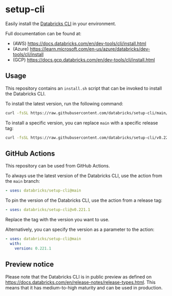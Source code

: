 # setup-cli

Easily install the [Databricks CLI](https://github.com/databricks/cli) in your environment.

Full documentation can be found at:
* (AWS) https://docs.databricks.com/en/dev-tools/cli/install.html
* (Azure) https://learn.microsoft.com/en-us/azure/databricks/dev-tools/cli/install
* (GCP) https://docs.gcp.databricks.com/en/dev-tools/cli/install.html

## Usage

This repository contains an `install.sh` script that can be invoked to install the Databricks CLI.

To install the latest version, run the following command:

```bash
curl -fsSL https://raw.githubusercontent.com/databricks/setup-cli/main/install.sh | sh
```

To install a specific version, you can replace `main` with a specific release tag:

```bash
curl -fsSL https://raw.githubusercontent.com/databricks/setup-cli/v0.221.1/install.sh | sh
```

## GitHub Actions

This repository can be used from GitHub Actions.

To always use the latest version of the Databricks CLI, use the action from the `main` branch:

```yml
- uses: databricks/setup-cli@main
```

To pin the version of the Databricks CLI, use the action from a release tag:

```yml
- uses: databricks/setup-cli@v0.221.1
```

Replace the tag with the version you want to use.

Alternatively, you can specify the version as a parameter to the action:

```yml
- uses: databricks/setup-cli@main
  with:
    version: 0.221.1
```

## Preview notice

Please note that the Databricks CLI is in public preview as defined on
https://docs.databricks.com/en/release-notes/release-types.html.
This means that it has medium-to-high maturity and can be used in production.
